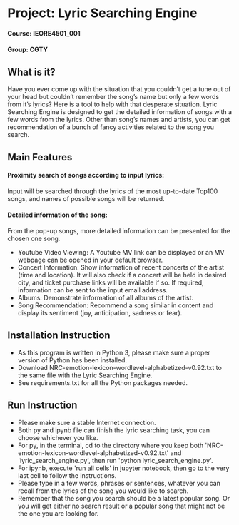 # Project: Lyric Searching Engine
#### Course: IEORE4501_001
#### Group: CGTY

## What is it?
Have you ever come up with the situation that you couldn’t get a tune out of your head but couldn’t remember the song’s name but only a few words from it’s lyrics? Here is a tool to help with that desperate situation. Lyric Searching Engine is designed to get the detailed information of songs with a few words from the lyrics. Other than song’s names and artists, you can get recommendation of a bunch of fancy activities related to the song you search.

## Main Features

#### Proximity search of songs according to input lyrics:
Input will be searched through the lyrics of the most up-to-date Top100 songs, and names of possible songs will be returned.
#### Detailed information of the song:
From the pop-up songs, more detailed information can be presented for the chosen one song.
* Youtube Video Viewing: A Youtube MV link can be displayed or an MV webpage can be opened in your default browser.
* Concert Information: Show information of recent concerts of the artist (time and location). It will also check if a concert will be held in desired city, and ticket purchase links will be available if so. If required, information can be sent to the input email address.
* Albums: Demonstrate information of all albums of the artist.
* Song Recommendation: Recommend a song similar in content and display its sentiment (joy, anticipation, sadness or fear).

## Installation Instruction
 - As this program is written in Python 3, please make sure a proper version of Python has been installed.
 - Download NRC-emotion-lexicon-wordlevel-alphabetized-v0.92.txt to the same file with the Lyric Searching Engine.
 - See requirements.txt for all the Python packages needed.
 
## Run Instruction
 - Please make sure a stable Internet connection.
 - Both py and ipynb file can finish the lyric searching task, you can choose whichever you like.
 - For py, in the terminal, cd to the directory where you keep both 'NRC-emotion-lexicon-wordlevel-alphabetized-v0.92.txt' and 'lyric_search_engine.py', then run 'python lyric_search_engine.py'.
 - For ipynb, execute 'run all cells' in jupyter notebook, then go to the very last cell to follow the instructions. 
 - Please type in a few words, phrases or sentences, whatever you can recall from the lyrics of the song you would like to search.
 - Remember that the song you search should be a latest popular song. Or you will get either no search result or a popular song that might not be the one you are looking for.
 
